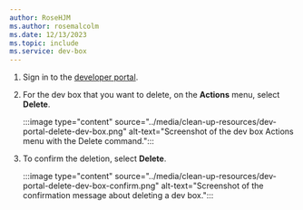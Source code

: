 ```yaml
---
author: RoseHJM
ms.author: rosemalcolm
ms.date: 12/13/2023
ms.topic: include
ms.service: dev-box
---
```


1. Sign in to the [developer portal](https://aka.ms/devbox-portal).

1. For the dev box that you want to delete, on the **Actions** menu, select **Delete**.

   :::image type="content" source="../media/clean-up-resources/dev-portal-delete-dev-box.png" alt-text="Screenshot of the dev box Actions menu with the Delete command.":::

1. To confirm the deletion, select **Delete**.

   :::image type="content" source="../media/clean-up-resources/dev-portal-delete-dev-box-confirm.png" alt-text="Screenshot of the confirmation message about deleting a dev box.":::

